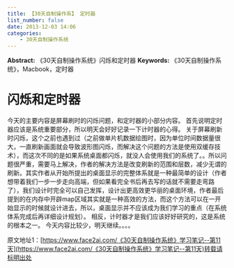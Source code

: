 ```yaml
---
title: 【30天自制操作系】 定时器
list_number: false
date: 2013-12-03 14:06
categories:
    - 30天自制操作系统
---
```

**Abstract:** 《30天自制操作系统》闪烁和定时器
**Keywords:** 《30天自制操作系统》，Macbook，定时器
<!--more-->
# 闪烁和定时器
今天的主要内容是屏幕刷时的闪烁问题，和定时器的小部分内容。
首先说明定时器应该是系统重要部分，所以明天会好好记录一下计时器的心得。
关于屏幕刷新时闪烁，这个之前也遇到过（之前做单片机数据绘图时，因为单位时间数据量很大，一直刷新画面就会导致波形图闪烁，而解决这个问题的方法是使用双缓存技术），而这次不同的是如果系统桌面都闪烁，就没人会使用我们的系统了。。所以问题很严重，需要马上解决，作者的解决方法是改变刷新的范围和层数，减少无谓的刷新。其实作者从开始所提出的桌面显示的完整体系就是一种最简单的设计（作者想带着我们一步一步走向高端，但如果看完全书后再去写的话就不需要走弯路了），我们设计时完全可以自己发挥，设计出更高效更华丽的桌面环境，作者最后提到的在内存中开辟map区域其实就是一种高效的方法，而这个方法可以在一开始显示的时候就设计进去，所以，桌面显示并不应该成为我们学习的重点（在系统体系完成后再详细设计规划）。
相反，计时器才是我们应该好好研究的，这是系统的根本之一。
今天内容比较少，明天继续。。。。





原文地址1：[https://www.face2ai.com/《30天自制操作系统》学习笔记--第11天](https://www.face2ai.com/《30天自制操作系统》学习笔记--第11天)转载请标明出处
